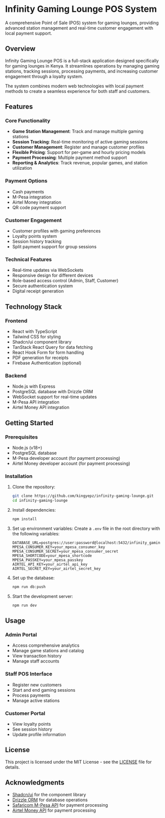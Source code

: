 # Infinity Gaming Lounge POS System

A comprehensive Point of Sale (POS) system for gaming lounges, providing advanced station management and real-time customer engagement with local payment support.

## Overview

Infinity Gaming Lounge POS is a full-stack application designed specifically for gaming lounges in Kenya. It streamlines operations by managing gaming stations, tracking sessions, processing payments, and increasing customer engagement through a loyalty system.

The system combines modern web technologies with local payment methods to create a seamless experience for both staff and customers.

## Features

### Core Functionality
- **Game Station Management**: Track and manage multiple gaming stations
- **Session Tracking**: Real-time monitoring of active gaming sessions
- **Customer Management**: Register and manage customer profiles
- **Flexible Pricing**: Support for per-game and hourly pricing models
- **Payment Processing**: Multiple payment method support
- **Reporting & Analytics**: Track revenue, popular games, and station utilization

### Payment Options
- Cash payments
- M-Pesa integration
- Airtel Money integration 
- QR code payment support

### Customer Engagement
- Customer profiles with gaming preferences
- Loyalty points system
- Session history tracking
- Split payment support for group sessions

### Technical Features
- Real-time updates via WebSockets
- Responsive design for different devices
- Role-based access control (Admin, Staff, Customer)
- Secure authentication system
- Digital receipt generation

## Technology Stack

### Frontend
- React with TypeScript
- Tailwind CSS for styling
- Shadcn/ui component library
- TanStack React Query for data fetching
- React Hook Form for form handling
- PDF generation for receipts
- Firebase Authentication (optional)

### Backend
- Node.js with Express
- PostgreSQL database with Drizzle ORM
- WebSocket support for real-time updates
- M-Pesa API integration
- Airtel Money API integration

## Getting Started

### Prerequisites
- Node.js (v18+)
- PostgreSQL database
- M-Pesa developer account (for payment processing)
- Airtel Money developer account (for payment processing)

### Installation

1. Clone the repository:
   ```bash
   git clone https://github.com/kingyepz/infinity-gaming-lounge.git
   cd infinity-gaming-lounge
   ```

2. Install dependencies:
   ```bash
   npm install
   ```

3. Set up environment variables:
   Create a `.env` file in the root directory with the following variables:
   ```
   DATABASE_URL=postgres://user:password@localhost:5432/infinity_gaming
   MPESA_CONSUMER_KEY=your_mpesa_consumer_key
   MPESA_CONSUMER_SECRET=your_mpesa_consumer_secret
   MPESA_SHORTCODE=your_mpesa_shortcode
   MPESA_PASSKEY=your_mpesa_passkey
   AIRTEL_API_KEY=your_airtel_api_key
   AIRTEL_SECRET_KEY=your_airtel_secret_key
   ```

4. Set up the database:
   ```bash
   npm run db:push
   ```

5. Start the development server:
   ```bash
   npm run dev
   ```

## Usage

### Admin Portal
- Access comprehensive analytics
- Manage game stations and catalog
- View transaction history
- Manage staff accounts

### Staff POS Interface
- Register new customers
- Start and end gaming sessions
- Process payments
- Manage active stations

### Customer Portal
- View loyalty points
- See session history
- Update profile information

## License

This project is licensed under the MIT License - see the [LICENSE](LICENSE) file for details.

## Acknowledgments

- [Shadcn/ui](https://ui.shadcn.com/) for the component library
- [Drizzle ORM](https://orm.drizzle.team/) for database operations
- [Safaricom M-Pesa API](https://developer.safaricom.co.ke/) for payment processing
- [Airtel Money API](https://developers.airtel.africa/) for payment processing